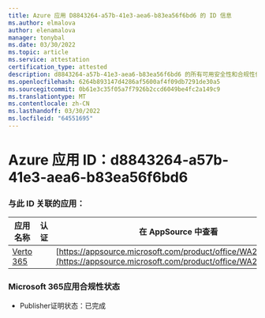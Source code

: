 ```yaml
---
title: Azure 应用 D8843264-a57b-41e3-aea6-b83ea56f6bd6 的 ID 信息
ms.author: elmalova
author: elenamalova
manager: tonybal
ms.date: 03/30/2022
ms.topic: article
ms.service: attestation
certification_type: attested
description: d8843264-a57b-41e3-aea6-b83ea56f6bd6 的所有可用安全性和合规性信息。
ms.openlocfilehash: 6264b893147d4286af5600af4f09db7291de30a5
ms.sourcegitcommit: 0b61e3c35f05a7f7926b2ccd6049be4fc2a149c9
ms.translationtype: MT
ms.contentlocale: zh-CN
ms.lasthandoff: 03/30/2022
ms.locfileid: "64551695"
---
```

# <a name="azure-app-id-d8843264-a57b-41e3-aea6-b83ea56f6bd6"></a>Azure 应用 ID：d8843264-a57b-41e3-aea6-b83ea56f6bd6


### <a name="apps-associated-with-this-id"></a>与此 ID 关联的应用：
| **应用名称** | **认证** | **在 AppSource 中查看** |
|--------------|---------------|-----------------------|
| [Verto 365](../forward/WA200003230.md) |  | [https://appsource.microsoft.com/product/office/WA200003230](https://appsource.microsoft.com/product/office/WA200003230) |

### <a name="microsoft-365-app-compliance-status"></a>Microsoft 365应用合规性状态
- Publisher证明状态：已完成
